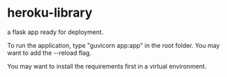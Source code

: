 # heroku-library
 a flask app ready for deployment.


 To run the application, type
 "guvicorn app:app"
 in the root folder. You may want to add the --reload flag.

 You may want to install the requirements first in a virtual environment.
